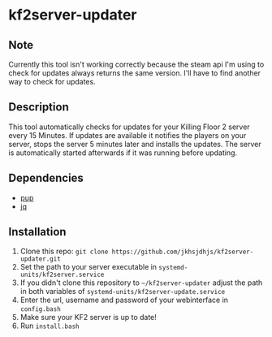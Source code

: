 # kf2server-updater

## Note
Currently this tool isn't working correctly because the steam api I'm using to check for updates always returns the same version.
I'll have to find another way to check for updates.

## Description
This tool automatically checks for updates for your Killing Floor 2 server every 15 Minutes.
If updates are available it notifies the players on your server, stops the server 5 minutes later and installs the updates.
The server is automatically started afterwards if it was running before updating.

## Dependencies
- [pup](https://github.com/ericchiang/pup)
- [jq](https://github.com/stedolan/jq)

## Installation
1. Clone this repo: `git clone https://github.com/jkhsjdhjs/kf2server-updater.git`
2. Set the path to your server executable in `systemd-units/kf2server.service`
3. If you didn't clone this repository to `~/kf2server-updater` adjust the path in both variables of `systemd-units/kf2server-update.service`
4. Enter the url, username and password of your webinterface in `config.bash`
5. Make sure your KF2 server is up to date!
6. Run `install.bash`
